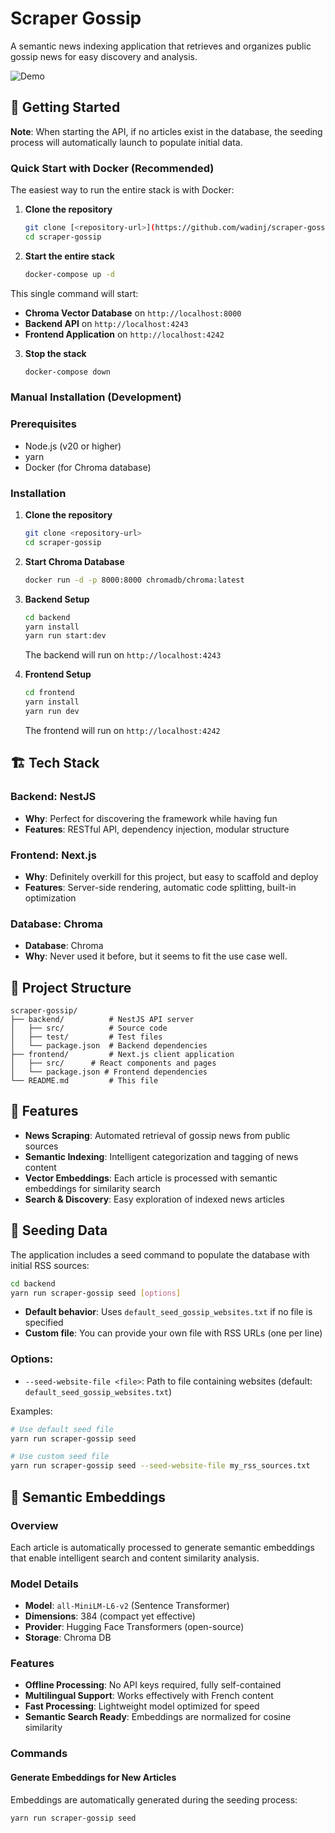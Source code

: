 # Scraper Gossip

A semantic news indexing application that retrieves and organizes public gossip news for easy discovery and analysis.

![Demo](https://github.com/user-attachments/assets/e523349b-9643-4adc-8915-5e821eddc1d1)

## 🚀 Getting Started

**Note**: When starting the API, if no articles exist in the database, the seeding process will automatically launch to populate initial data.

### Quick Start with Docker (Recommended)

The easiest way to run the entire stack is with Docker:

1. **Clone the repository**
   ```bash
   git clone [<repository-url>](https://github.com/wadinj/scraper-gossip.git)
   cd scraper-gossip
   ```

2. **Start the entire stack**
   ```bash
   docker-compose up -d
   ```

This single command will start:
- **Chroma Vector Database** on `http://localhost:8000`
- **Backend API** on `http://localhost:4243`
- **Frontend Application** on `http://localhost:4242`

3. **Stop the stack**
   ```bash
   docker-compose down
   ```

### Manual Installation (Development)

### Prerequisites
- Node.js (v20 or higher)
- yarn
- Docker (for Chroma database)

### Installation

1. **Clone the repository**
   ```bash
   git clone <repository-url>
   cd scraper-gossip
   ```

2. **Start Chroma Database**
   ```bash
   docker run -d -p 8000:8000 chromadb/chroma:latest
   ```

3. **Backend Setup**
   ```bash
   cd backend
   yarn install
   yarn run start:dev
   ```
   The backend will run on `http://localhost:4243`

4. **Frontend Setup**
   ```bash
   cd frontend
   yarn install
   yarn run dev
   ```
   The frontend will run on `http://localhost:4242`

## 🏗️ Tech Stack

### Backend: NestJS
- **Why**: Perfect for discovering the framework while having fun
- **Features**: RESTful API, dependency injection, modular structure

### Frontend: Next.js
- **Why**: Definitely overkill for this project, but easy to scaffold and deploy
- **Features**: Server-side rendering, automatic code splitting, built-in optimization

### Database: Chroma
- **Database**: Chroma
- **Why**: Never used it before, but it seems to fit the use case well.

## 📁 Project Structure

```
scraper-gossip/
├── backend/          # NestJS API server
│   ├── src/          # Source code
│   ├── test/         # Test files
│   └── package.json  # Backend dependencies
├── frontend/         # Next.js client application
│   ├── src/      # React components and pages
│   └── package.json # Frontend dependencies
└── README.md         # This file
```

## 🎯 Features

- **News Scraping**: Automated retrieval of gossip news from public sources
- **Semantic Indexing**: Intelligent categorization and tagging of news content
- **Vector Embeddings**: Each article is processed with semantic embeddings for similarity search
- **Search & Discovery**: Easy exploration of indexed news articles

## 🌱 Seeding Data

The application includes a seed command to populate the database with initial RSS sources:

```bash
cd backend
yarn run scraper-gossip seed [options]
```

- **Default behavior**: Uses `default_seed_gossip_websites.txt` if no file is specified
- **Custom file**: You can provide your own file with RSS URLs (one per line)

### Options:
- `--seed-website-file <file>`: Path to file containing websites (default: `default_seed_gossip_websites.txt`)

Examples:
```bash
# Use default seed file
yarn run scraper-gossip seed

# Use custom seed file
yarn run scraper-gossip seed --seed-website-file my_rss_sources.txt
```

## 🧠 Semantic Embeddings

### Overview
Each article is automatically processed to generate semantic embeddings that enable intelligent search and content similarity analysis.

### Model Details
- **Model**: `all-MiniLM-L6-v2` (Sentence Transformer)
- **Dimensions**: 384 (compact yet effective)
- **Provider**: Hugging Face Transformers (open-source)
- **Storage**: Chroma DB

### Features
- **Offline Processing**: No API keys required, fully self-contained
- **Multilingual Support**: Works effectively with French content
- **Fast Processing**: Lightweight model optimized for speed
- **Semantic Search Ready**: Embeddings are normalized for cosine similarity

### Commands

#### Generate Embeddings for New Articles
Embeddings are automatically generated during the seeding process:
```bash
yarn run scraper-gossip seed
```
